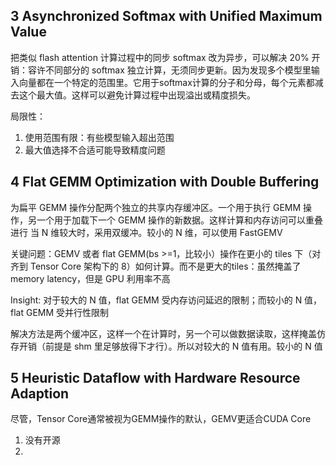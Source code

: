 ## 3 Asynchronized Softmax with Unified Maximum Value
把类似 flash attention 计算过程中的同步 softmax 改为异步，可以解决 20% 开销：容许不同部分的 softmax 独立计算，无须同步更新。因为发现多个模型里输入向量都在一个特定的范围里。它用于softmax计算的分子和分母，每个元素都减去这个最大值。这样可以避免计算过程中出现溢出或精度损失。

局限性：
1. 使用范围有限：有些模型输入超出范围
2. 最大值选择不合适可能导致精度问题

## 4 Flat GEMM Optimization with Double Buffering
为扁平 GEMM 操作分配两个独立的共享内存缓冲区。一个用于执行 GEMM 操作，另一个用于加载下一个 GEMM 操作的新数据。这样计算和内存访问可以重叠进行
当 N 维较大时，采用双缓冲。较小的 N 维，可以使用 FastGEMV

关键问题：GEMV 或者 flat GEMM(bs >=1，比较小）操作在更小的 tiles 下（对齐到 Tensor Core 架构下的 8）如何计算。而不是更大的tiles：虽然掩盖了 memory latency，但是 GPU 利用率不高

Insight: 对于较大的 N 值，flat GEMM 受内存访问延迟的限制；而较小的 N 值，flat GEMM 受并行性限制

解决方法是两个缓冲区，这样一个在计算时，另一个可以做数据读取，这样掩盖仿存开销（前提是 shm 里足够放得下才行）。所以对较大的 N 值有用。较小的 N 值

## 5 Heuristic Dataflow with Hardware Resource Adaption

尽管，Tensor Core通常被视为GEMM操作的默认，GEMV更适合CUDA Core

1. 没有开源
2. 
